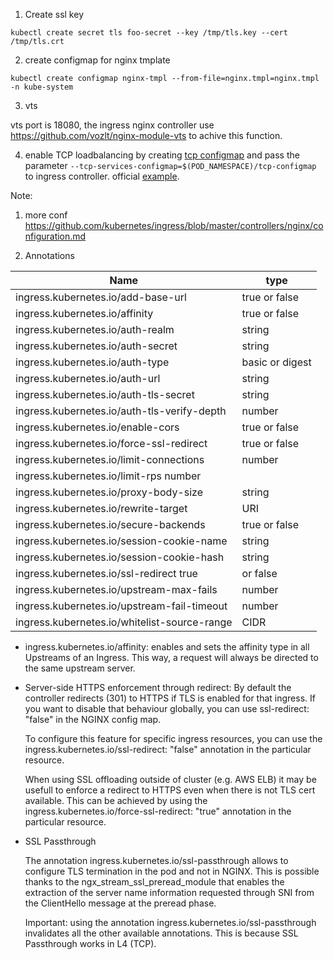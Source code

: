 1. Create ssl key
```
kubectl create secret tls foo-secret --key /tmp/tls.key --cert /tmp/tls.crt
```
2. create configmap for nginx tmplate
```
kubectl create configmap nginx-tmpl --from-file=nginx.tmpl=nginx.tmpl -n kube-system
```

3. vts

vts port is 18080, the ingress nginx controller use https://github.com/vozlt/nginx-module-vts to achive this function.

4. enable TCP loadbalancing by creating [tcp configmap](./tcp-configmap.yaml) and pass the parameter `--tcp-services-configmap=$(POD_NAMESPACE)/tcp-configmap` to ingress controller. official [example](https://github.com/kubernetes/ingress/tree/master/examples/tcp/nginx).

Note:

1. more conf https://github.com/kubernetes/ingress/blob/master/controllers/nginx/configuration.md

2. Annotations


|Name |	type|
|-----|--------
|ingress.kubernetes.io/add-base-url|	true or false
|ingress.kubernetes.io/affinity|	true or false
|ingress.kubernetes.io/auth-realm	|string
|ingress.kubernetes.io/auth-secret	|string
|ingress.kubernetes.io/auth-type|	basic or digest
|ingress.kubernetes.io/auth-url|	string
|ingress.kubernetes.io/auth-tls-secret|	string
|ingress.kubernetes.io/auth-tls-verify-depth|	number
|ingress.kubernetes.io/enable-cors|	true or false
|ingress.kubernetes.io/force-ssl-redirect|	true or false
|ingress.kubernetes.io/limit-connections|	number
|ingress.kubernetes.io/limit-rps	number|
|ingress.kubernetes.io/proxy-body-size|	string
|ingress.kubernetes.io/rewrite-target|	URI
|ingress.kubernetes.io/secure-backends	|true or false
|ingress.kubernetes.io/session-cookie-name|	string
|ingress.kubernetes.io/session-cookie-hash	|string
|ingress.kubernetes.io/ssl-redirect	true| or false
|ingress.kubernetes.io/upstream-max-fails|	number
|ingress.kubernetes.io/upstream-fail-timeout|	number
|ingress.kubernetes.io/whitelist-source-range|	CIDR

- ingress.kubernetes.io/affinity: enables and sets the affinity type in all Upstreams of an Ingress. This way, a request will always be directed to the same upstream server.
- Server-side HTTPS enforcement through redirect: 
  By default the controller redirects (301) to HTTPS if TLS is enabled for that ingress. If you want to disable that behaviour globally, you can use ssl-redirect: "false" in the NGINX config map.

  To configure this feature for specific ingress resources, you can use the ingress.kubernetes.io/ssl-redirect: "false" annotation in the particular resource.

  When using SSL offloading outside of cluster (e.g. AWS ELB) it may be usefull to enforce a redirect to HTTPS even when there is not TLS cert available. This can be achieved by using the ingress.kubernetes.io/force-ssl-redirect: "true" annotation in the particular resource.
- SSL Passthrough

  The annotation ingress.kubernetes.io/ssl-passthrough allows to configure TLS termination in the pod and not in NGINX. This is possible thanks to the ngx_stream_ssl_preread_module that enables the extraction of the server name information requested through SNI from the ClientHello message at the preread phase.

  Important: using the annotation ingress.kubernetes.io/ssl-passthrough invalidates all the other available annotations. This is because SSL Passthrough works in L4 (TCP).





